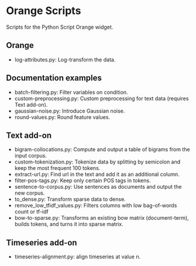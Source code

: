 # Orange Scripts

Scripts for the Python Script Orange widget.

## Orange

- log-attributes.py: Log-transform the data.

## Documentation examples
- batch-filtering.py: Filter variables on condition.
- custom-preprocessing.py: Custom preprocessing for text data (requires Text add-on).
- gaussian-noise.py: Introduce Gaussian noise.
- round-values.py: Round feature values.

## Text add-on

- bigram-collocations.py: Compute and output a table of bigrams from the input corpus.
- custom-tokenization.py: Tokenize data by splitting by semicolon and keep the most frequent 100 tokens.
- extract-url.py: Find url in the text and add it as an additional column.
- filter-pos-tags.py: Keep only certain POS tags in tokens.
- sentence-to-corpus.py: Use sentences as documents and output the new corpus.
- to_dense.py: Transform sparse data to dense.
- remove_low_tfidf_values.py: Filters columns with low bag-of-words count or tf-idf
- bow-to-sparse.py: Transforms an existing bow matrix (document-term), builds tokens, and turns it into sparse matrix.

## Timeseries add-on

- timeseries-alignment.py: align timeseries at value n.
